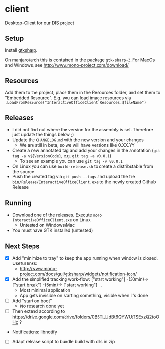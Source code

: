 # client
Desktop-Client for our DIS project


## Setup

Install [gtksharp](http://www.mono-project.com/docs/gui/gtksharp/).

On manjaro/arch this is contained in the package `gtk-sharp-3`. For 
MacOs and Windows, see http://www.mono-project.com/download/

## Resources

Add them to the project, place them in the Resources folder, and set them to
"Embedded Resource". E.g. you can load image resources via
`.LoadFromResource("InteractiveOfficeClient.Resources.$fileName")`

## Releases

 * I did not find out where the version for the assembly is set. Therefore just update the things below ;)
 * Update the `CHANGELOG.md` with the new version and your changes
   * We are still in beta, so we will have versions like 0.XX.YY
 * Create a new annotated tag and add your changes in the annotation (`git tag -a v${VersionCode}`, e.g. `git tag -a v0.0.1`)
   * To see an example you can use `git tag -v v0.0.1`
 * On Linux you can use `build-release.sh` to create a distributable from the source
 * Push the created tag via `git push --tags` and upload the file `bin/Release/InteractiveOfficeClient.exe` to the newly created Github Release

## Running

 * Download one of the releases. Execute `mono InteractiveOfficeClient.exe` on Linux
   * Untested on Windows/Mac
 * You must have GTK installed (untested)

## Next Steps

 * [x] Add "minimize to tray" to keep the app running when window is closed. Useful links:
   * http://www.mono-project.com/docs/gui/gtksharp/widgets/notification-icon/
 * [x] Add the simplified tracking work-flow: ["start working"] -(30min)-> ["start break"] -(5min)-> ["start working"] ...
   * Most minimal application
   * App gets invisible on starting something, visible when it's done
 * [ ] Add "start on boot"
   * No research done yet
 * [ ] Then extend according to https://drive.google.com/drive/folders/0B6Tl_UdBt6QYWUtTSExzQ2toOHc ?
  * Notifications: libnotify
 * [ ] Adapt release script to bundle build with dlls in zip
